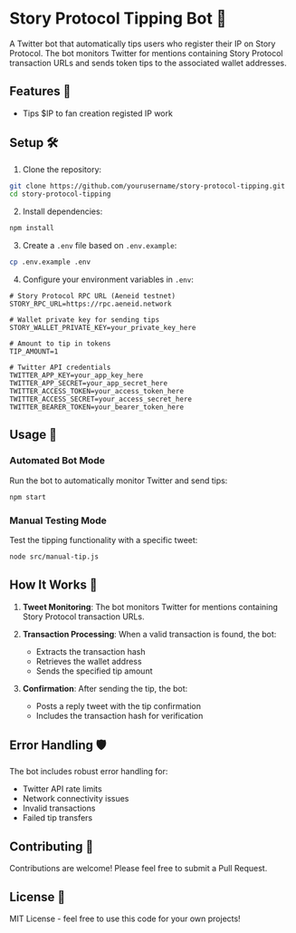 # Story Protocol Tipping Bot 🤖

A Twitter bot that automatically tips users who register their IP on Story Protocol. The bot monitors Twitter for mentions containing Story Protocol transaction URLs and sends token tips to the associated wallet addresses.

## Features 🌟

- Tips $IP to fan creation registed IP work

## Setup 🛠️

1. Clone the repository:
```bash
git clone https://github.com/yourusername/story-protocol-tipping.git
cd story-protocol-tipping
```

2. Install dependencies:
```bash
npm install
```

3. Create a `.env` file based on `.env.example`:
```bash
cp .env.example .env
```

4. Configure your environment variables in `.env`:

```env
# Story Protocol RPC URL (Aeneid testnet)
STORY_RPC_URL=https://rpc.aeneid.network

# Wallet private key for sending tips
STORY_WALLET_PRIVATE_KEY=your_private_key_here

# Amount to tip in tokens
TIP_AMOUNT=1

# Twitter API credentials
TWITTER_APP_KEY=your_app_key_here
TWITTER_APP_SECRET=your_app_secret_here
TWITTER_ACCESS_TOKEN=your_access_token_here
TWITTER_ACCESS_SECRET=your_access_secret_here
TWITTER_BEARER_TOKEN=your_bearer_token_here
```

## Usage 🚀

### Automated Bot Mode
Run the bot to automatically monitor Twitter and send tips:
```bash
npm start
```

### Manual Testing Mode
Test the tipping functionality with a specific tweet:
```bash
node src/manual-tip.js
```

## How It Works 🔄

1. **Tweet Monitoring**: The bot monitors Twitter for mentions containing Story Protocol transaction URLs.

2. **Transaction Processing**: When a valid transaction is found, the bot:
   - Extracts the transaction hash
   - Retrieves the wallet address
   - Sends the specified tip amount

3. **Confirmation**: After sending the tip, the bot:
   - Posts a reply tweet with the tip confirmation
   - Includes the transaction hash for verification

## Error Handling 🛡️

The bot includes robust error handling for:
- Twitter API rate limits
- Network connectivity issues
- Invalid transactions
- Failed tip transfers

## Contributing 🤝

Contributions are welcome! Please feel free to submit a Pull Request.

## License 📄

MIT License - feel free to use this code for your own projects!
